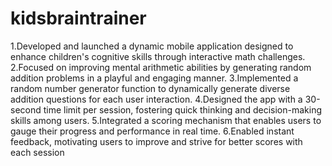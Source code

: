 # kidsbraintrainer
1.Developed and launched a dynamic mobile application designed to enhance children's cognitive skills through interactive math challenges.
2.Focused on improving mental arithmetic abilities by generating random addition problems in a playful and engaging manner.
3.Implemented a random number generator function to dynamically generate diverse addition questions for each user interaction.
4.Designed the app with a 30-second time limit per session, fostering quick thinking and decision-making skills among users.
5.Integrated a scoring mechanism that enables users to gauge their progress and performance in real time.
6.Enabled instant feedback, motivating users to improve and strive for better scores with each session
